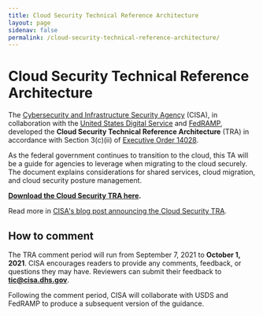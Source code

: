 ```yaml
---
title: Cloud Security Technical Reference Architecture
layout: page
sidenav: false
permalink: /cloud-security-technical-reference-architecture/
---
```


# Cloud Security Technical Reference Architecture

The [Cybersecurity and Infrastructure Security Agency](https://cisa.gov) (CISA), in collaboration with the [United States Digital Service](https://usds.gov) and [FedRAMP](https://www.fedramp.gov), developed the **Cloud Security Technical Reference Architecture** (TRA) in accordance with Section 3(c)(ii) of [Executive Order 14028](https://www.whitehouse.gov/briefing-room/presidential-actions/2021/05/12/executive-order-on-improving-the-nations-cybersecurity/).

As the federal government continues to transition to the cloud, this TA will be a guide for agencies to leverage when migrating to the cloud securely. The document explains considerations for shared services, cloud migration, and cloud security posture management.

**[Download the Cloud Security TRA here](https://cisa.gov/publication/cloud-security-technical-reference-architecture).**

Read more in [CISA's blog post announcing the Cloud Security TRA](https://www.cisa.gov/blog/2021/09/07/cloudy-chance-migration-helping-agencies-make-move-cloud). 

## How to comment

The TRA comment period will run from September 7, 2021 to **October 1, 2021**. CISA encourages readers to provide any comments, feedback, or questions they may have. Reviewers can submit their feedback to **[tic@cisa.dhs.gov](mailto:tic@cisa.dhs.gov)**.

Following the comment period, CISA will collaborate with USDS and FedRAMP to produce a subsequent version of the guidance.
